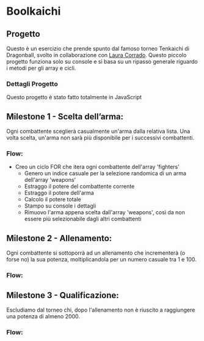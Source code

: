 # Boolkaichi

## Progetto

Questo è un esercizio che prende spunto dal famoso torneo Tenkaichi di Dragonball, svolto in collaborazione con [Laura Corrado](https://github.com/LauraCorrado).
Questo piccolo progetto funziona solo su console e si basa su un ripasso generale riguardo i metodi per gli array e cicli.

### Dettagli Progetto

Questo progetto è stato fatto totalmente in JavaScript

## Milestone 1 - Scelta dell’arma:

Ogni combattente sceglierà casualmente un'arma dalla relativa lista. Una volta scelta, un'arma non sarà più disponibile per i successivi combattenti.

### Flow:

- Creo un ciclo FOR che itera ogni combattente dell'array 'fighters'
  - Genero un indice casuale per la selezione randomica di un arma dell'array 'weapons'
  - Estraggo il potere del combattente corrente
  - Estraggo il potere dell'arma
  - Calcolo il potere totale
  - Stampo su console i dettagli
  - Rimuovo l'arma appena scelta dall'array 'weapons', così da non essere più selezionabile dagli altri combattenti

## Milestone 2 - Allenamento:

Ogni combattente si sottoporrà ad un allenamento che incrementerà (o forse no) la sua potenza, moltiplicandola per un numero casuale tra 1 e 100.

### Flow:

## Milestone 3 - Qualificazione:

Escludiamo dal torneo chi, dopo l'allenamento non è riuscito a raggiungere una potenza di almeno 2000.

### Flow:

